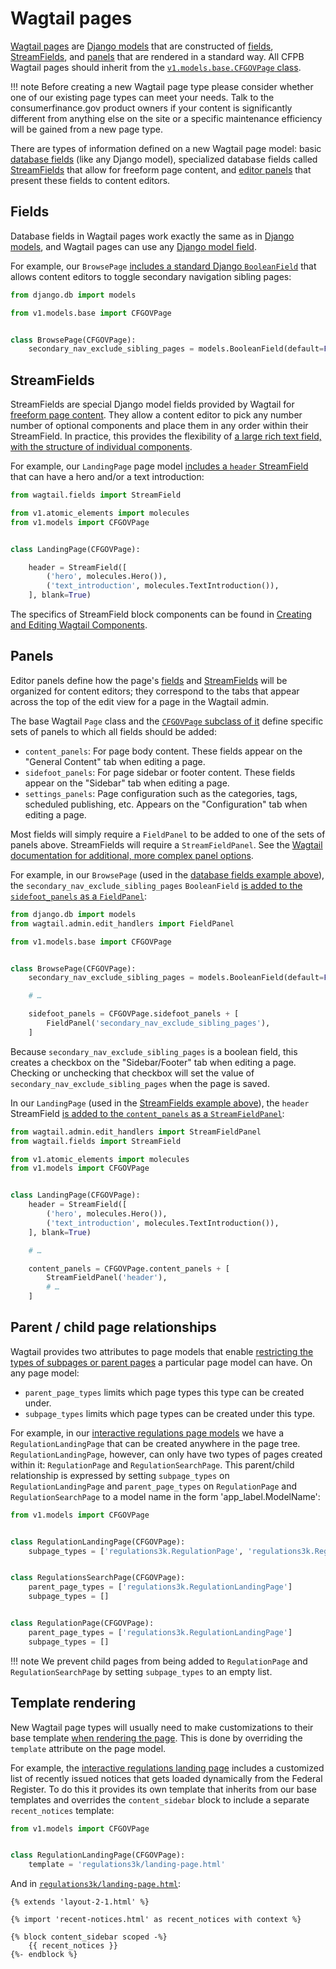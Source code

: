 # Wagtail pages

[Wagtail pages](http://docs.wagtail.io/en/stable/topics/pages.html) are
[Django models](https://docs.djangoproject.com/en/1.11/topics/db/models/)
that are constructed of
[fields](#fields), [StreamFields](#streamfields), and [panels](#panels)
that are rendered in a standard way.
All CFPB Wagtail pages should inherit from the
[`v1.models.base.CFGOVPage` class](https://github.com/cfpb/consumerfinance.gov/blob/main/cfgov/v1/models/base.py).

!!! note
Before creating a new Wagtail page type
please consider whether one of our existing page types can meet your needs.
Talk to the consumerfinance.gov product owners
if your content is significantly different from anything else on the site
or a specific maintenance efficiency will be gained from a new page type.

There are types of information defined on a new Wagtail page model:
basic [database fields](#fields) (like any Django model),
specialized database fields called [StreamFields](#streamfields) that allow for freeform page content,
and [editor panels](#panels) that present these fields to content editors.

## Fields

Database fields in Wagtail pages work exactly the same as in
[Django models](https://docs.djangoproject.com/en/1.11/topics/db/models/#fields),
and Wagtail pages can use any [Django model field](https://docs.djangoproject.com/en/1.11/ref/models/fields/).

For example, our `BrowsePage`
[includes a standard Django `BooleanField`](https://github.com/cfpb/consumerfinance.gov/blob/main/cfgov/v1/models/browse_page.py)
that allows content editors to toggle secondary navigation sibling pages:

```python
from django.db import models

from v1.models.base import CFGOVPage


class BrowsePage(CFGOVPage):
    secondary_nav_exclude_sibling_pages = models.BooleanField(default=False)
```

## StreamFields

StreamFields are special Django model fields provided by Wagtail for
[freeform page content](https://docs.wagtail.io/en/stable/topics/streamfield.html).
They allow a content editor to pick any number number of optional components
and place them in any order within their StreamField.
In practice, this provides the flexibility of
[a large rich text field, with the structure of individual components](https://torchbox.com/blog/rich-text-fields-and-faster-horses/).

For example, our `LandingPage` page model
[includes a `header` StreamField](https://github.com/cfpb/consumerfinance.gov/blob/main/cfgov/v1/models/landing_page.py)
that can have a hero and/or a text introduction:

```python
from wagtail.fields import StreamField

from v1.atomic_elements import molecules
from v1.models import CFGOVPage


class LandingPage(CFGOVPage):

    header = StreamField([
        ('hero', molecules.Hero()),
        ('text_introduction', molecules.TextIntroduction()),
    ], blank=True)
```

The specifics of StreamField block components can be found in
[Creating and Editing Wagtail Components](https://cfpb.github.io/consumerfinance.gov/editing-components/).

## Panels

Editor panels define how the page's [fields](#fields) and [StreamFields](#streamfields) will be organized for content editors;
they correspond to the tabs that appear across the top of the edit view for a page in the Wagtail admin.

The base Wagtail `Page` class and the [`CFGOVPage` subclass of it](https://github.com/cfpb/consumerfinance.gov/blob/main/cfgov/v1/models/base.py)
define specific sets of panels to which all fields should be added:

- `content_panels`:
  For page body content.
  These fields appear on the "General Content" tab when editing a page.
- `sidefoot_panels`:
  For page sidebar or footer content.
  These fields appear on the "Sidebar" tab when editing a page.
- `settings_panels`:
  Page configuration such as the categories, tags, scheduled publishing, etc.
  Appears on the "Configuration" tab when editing a page.

Most fields will simply require a `FieldPanel` to be added to one of the sets of panels above.
StreamFields will require a `StreamFieldPanel`.
See the [Wagtail documentation for additional, more complex panel options](https://docs.wagtail.io/en/stable/topics/pages.html#editor-panels).

For example, in our `BrowsePage` (used in the [database fields example above](#fields)),
the `secondary_nav_exclude_sibling_pages` `BooleanField`
[is added to the `sidefoot_panels` as a `FieldPanel`](https://github.com/cfpb/consumerfinance.gov/blob/main/cfgov/v1/models/browse_page.py):

```python
from django.db import models
from wagtail.admin.edit_handlers import FieldPanel

from v1.models.base import CFGOVPage


class BrowsePage(CFGOVPage):
    secondary_nav_exclude_sibling_pages = models.BooleanField(default=False)

    # …

    sidefoot_panels = CFGOVPage.sidefoot_panels + [
        FieldPanel('secondary_nav_exclude_sibling_pages'),
    ]
```

Because `secondary_nav_exclude_sibling_pages` is a boolean field,
this creates a checkbox on the "Sidebar/Footer" tab when editing a page.
Checking or unchecking that checkbox will set the value of `secondary_nav_exclude_sibling_pages` when the page is saved.

In our `LandingPage` (used in the [StreamFields example above](#streamfields)),
the `header` StreamField
[is added to the `content_panels` as a `StreamFieldPanel`](https://github.com/cfpb/consumerfinance.gov/blob/main/cfgov/v1/models/landing_page.py#L31):

```python
from wagtail.admin.edit_handlers import StreamFieldPanel
from wagtail.fields import StreamField

from v1.atomic_elements import molecules
from v1.models import CFGOVPage


class LandingPage(CFGOVPage):
    header = StreamField([
        ('hero', molecules.Hero()),
        ('text_introduction', molecules.TextIntroduction()),
    ], blank=True)

    # …

    content_panels = CFGOVPage.content_panels + [
        StreamFieldPanel('header'),
        # …
    ]
```

## Parent / child page relationships

Wagtail provides two attributes to page models that enable
[restricting the types of subpages or parent pages](https://docs.wagtail.io/en/stable/topics/pages.html#parent-page-subpage-type-rules)
a particular page model can have. On any page model:

- `parent_page_types` limits which page types this type can be created under.
- `subpage_types` limits which page types can be created under this type.

For example, in our [interactive regulations page models](https://github.com/cfpb/consumerfinance.gov/blob/main/cfgov/regulations3k/models/pages.py#L138)
we have a `RegulationLandingPage` that can be created anywhere in the page tree.
`RegulationLandingPage`, however, can only have two types of pages created within it:
`RegulationPage` and `RegulationSearchPage`.
This parent/child relationship is expressed by setting `subpage_types` on `RegulationLandingPage`
and `parent_page_types` on `RegulationPage` and `RegulationSearchPage`
to a model name in the form 'app_label.ModelName':

```python
from v1.models import CFGOVPage


class RegulationLandingPage(CFGOVPage):
    subpage_types = ['regulations3k.RegulationPage', 'regulations3k.RegulationsSearchPage']


class RegulationsSearchPage(CFGOVPage):
    parent_page_types = ['regulations3k.RegulationLandingPage']
    subpage_types = []


class RegulationPage(CFGOVPage):
    parent_page_types = ['regulations3k.RegulationLandingPage']
    subpage_types = []
```

!!! note
We prevent child pages from being added to `RegulationPage` and `RegulationSearchPage`
by setting `subpage_types` to an empty list.

## Template rendering

New Wagtail page types will usually need to make customizations to their base template
[when rendering the page](https://docs.wagtail.io/en/stable/topics/pages.html#template-rendering).
This is done by overriding the `template` attribute on the page model.

For example, the [interactive regulations landing page](https://github.com/cfpb/consumerfinance.gov/blob/main/cfgov/regulations3k/models/pages.py)
includes a customized list of recently issued notices that gets loaded dynamically from the Federal Register.
To do this it provides its own template that inherits from our base templates
and overrides the `content_sidebar` block to include a separate `recent_notices` template:

```python
from v1.models import CFGOVPage


class RegulationLandingPage(CFGOVPage):
    template = 'regulations3k/landing-page.html'
```

And in [`regulations3k/landing-page.html`](https://github.com/cfpb/consumerfinance.gov/blob/main/cfgov/regulations3k/jinja2/regulations3k/landing-page.html):

```jinja2
{% extends 'layout-2-1.html' %}

{% import 'recent-notices.html' as recent_notices with context %}

{% block content_sidebar scoped -%}
    {{ recent_notices }}
{%- endblock %}
```
